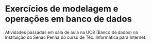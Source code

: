 # Exercícios de modelagem e operações em banco de dados

Atividades passadas em sala de aula na UC8 (Banco de dados) na instituição do Senac Penha do curso de Téc. Informática para Internet.
